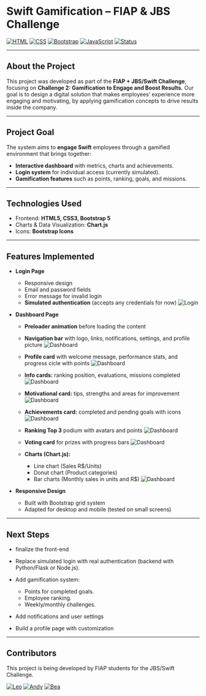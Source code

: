 # Swift Gamification – FIAP & JBS Challenge
[![HTML](https://img.shields.io/badge/HTML5-E34F26?style=for-the-badge&logo=html5&logoColor=white)](https://developer.mozilla.org/en-US/docs/Web/HTML)
[![CSS](https://img.shields.io/badge/CSS3-1572B6?style=for-the-badge&logo=css3&logoColor=white)](https://developer.mozilla.org/en-US/docs/Web/CSS)
[![Bootstrap](https://img.shields.io/badge/Bootstrap-7952B3?style=for-the-badge&logo=bootstrap&logoColor=white)](https://getbootstrap.com/)
[![JavaScript](https://img.shields.io/badge/JavaScript-F7DF1E?style=for-the-badge&logo=javascript&logoColor=black)](https://www.javascript.com/)
[![Status](https://img.shields.io/badge/status-Development-yellow?style=for-the-badge)](#)

---

## About the Project
This project was developed as part of the **FIAP + JBS/Swift Challenge**, focusing on **Challenge 2: Gamification to Engage and Boost Results.**
Our goal is to design a digital solution that makes employees’ experience more engaging and motivating, by applying gamification concepts to drive results inside the company.

---

## Project Goal
The system aims to **engage Swift** employees through a gamified environment that brings together:
- **Interactive dashboard** with metrics, charts and achievements.
- **Login system** for individual access (currently simulated).
- **Gamification features** such as points, ranking, goals, and missions.

---

## Technologies Used
- Frontend: **HTML5, CSS3, Bootstrap 5**
- Charts & Data Visualization: **Chart.js**
- Icons: **Bootstrap Icons**

---

## Features Implemented

- **Login Page**
  - Responsive design
  - Email and password fields
  - Error message for invalid login
  - **Simulated authentication** (accepts any credentials for now)
  ![Login](/src/img/preview/login.png)
    
- **Dashboard Page**
  - **Preloader animation** before loading the content
  - **Navigation bar** with logo, links, notifications, settings, and profile picture
  ![Dashboard](/src/img/preview/navbar.png)

  - **Profile card** with welcome message, performance stats, and progress cicle with points
  ![Dashboard](/src/img/preview/profile_card.png)

  - **Info cards:** ranking position, evaluations, missions completed
  ![Dashboard](/src/img/preview/info_cards.png)
  
  - **Motivational card:** tips, strengths and areas for improvement
  ![Dashboard](/src/img/preview/motivacional_cards.png)

  - **Achievements card:** completed and pending goals with icons
  ![Dashboard](/src/img/preview/achievements_card.png)

  - **Ranking Top 3** podium with avatars and points
  ![Dashboard](/src/img/preview/ranking_card.png)

  - **Voting card** for prizes with progress bars
  ![Dashboard](/src/img/preview/voting_card.png)

  - **Charts (Chart.js):**
    - Line chart (Sales R$/Units)
    - Donut chart (Product categories)
    - Bar charts (Monthly sales in units and R$)
    ![Dashboard](/src/img/preview/charts_cards.png)

- **Responsive Design**
  - Built with Bootstrap grid system
  - Adapted for desktop and mobile (tested on small screens)

---

## Next Steps
- finalize the front-end
- Replace simulated login with real authentication (backend with Python/Flask or Node.js).
  
- Add gamification system:
  - Points for completed goals.
  - Employee ranking.
  - Weekly/monthly challenges.
    
- Add notifications and user settings
- Build a profile page with customization

--- 

## Contributors
This project is being developed by FIAP students for the JBS/Swift Challenge.

[![Leo](https://img.shields.io/badge/Leo-GitHub-000?style=for-the-badge&logo=github&logoColor=white)](https://github.com/ruivoomt)
[![Andy](https://img.shields.io/badge/Andy-GitHub-000?style=for-the-badge&logo=github&logoColor=white)](https://github.com/saanmendes)
[![Bea](https://img.shields.io/badge/Bea-GitHub-000?style=for-the-badge&logo=github&logoColor=white)](https://github.com/lotouux)

